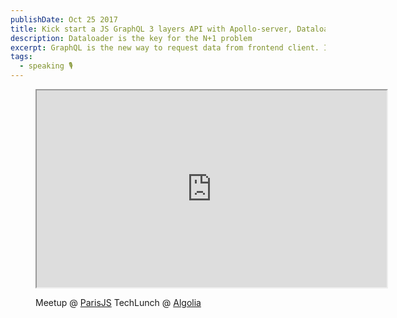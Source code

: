 ```yaml
---
publishDate: Oct 25 2017
title: Kick start a JS GraphQL 3 layers API with Apollo-server, Dataloader and Knex
description: Dataloader is the key for the N+1 problem
excerpt: GraphQL is the new way to request data from frontend client. It uses a single endpoint and let us save requests and data. However, we move the N+1 query problem from frontend to the database layer. Dataloader comes to the rescue !
tags:
  - speaking 🎙️
---
```


<figure class="w-full" markdown>
  <div>
    <iframe class="w-full" width="560" height="315" src="https://www.youtube.com/embed/uLsBwu9-VrA" allowfullscreen></iframe>
  </div>
  <figcaption markdown>

Meetup @ [ParisJS](https://www.meetup.com/Paris-js/)
TechLunch @ [Algolia](https://www.meetup.com/TechLunch/)

  </figcaption>
</figure>
